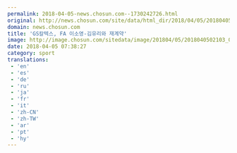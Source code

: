 ```yaml
---
permalink: 2018-04-05-news.chosun.com--1730242726.html
original: http://news.chosun.com/site/data/html_dir/2018/04/05/2018040502176.html
domain: news.chosun.com
title: 'GS칼텍스, FA 이소영-김유리와 재계약'
image: http://image.chosun.com/sitedata/image/201804/05/2018040502103_0.png
date: 2018-04-05 07:38:27
category: sport
translations: 
 - 'en'
 - 'es'
 - 'de'
 - 'ru'
 - 'ja'
 - 'fr'
 - 'it'
 - 'zh-CN'
 - 'zh-TW'
 - 'ar'
 - 'pt'
 - 'hy'
---
```


